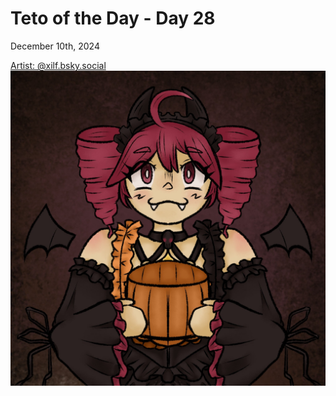 # Teto of the Day - Day 28
<div class="post-date">December 10th, 2024</div>


[Artist: @xilf.bsky.social](https://bsky.app/profile/xilf.bsky.social/post/3lcx7bem7js2x)
![Kasane Teto Art](/totd/DAY_28.jpg)